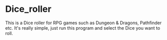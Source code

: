 # Dice_roller
This is a Dice roller for RPG games such as Dungeon & Dragons, Pathfinder etc. It's really simple, just run this program and select the Dice you want to roll.
